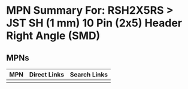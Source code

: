 



# MPN Summary For: RSH2X5RS > JST SH (1 mm) 10 Pin (2x5) Header Right Angle (SMD)

## MPNs
  

|MPN|Direct Links|Search Links|
| :--- | :--- | :--- |
||||
